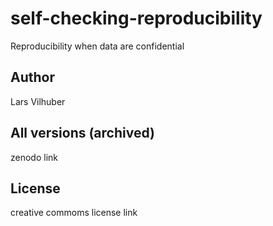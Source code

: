 # self-checking-reproducibility

Reproducibility when data are confidential

## Author

Lars Vilhuber

## All versions (archived)

zenodo link

## License

creative commoms license link